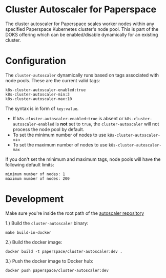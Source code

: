 # Cluster Autoscaler for Paperspace

The cluster autoscaler for Paperspace scales worker nodes within any
specified Paperspace Kubernetes cluster's node pool. This is part of the DOKS
offering which can be enabled/disable dynamically for an existing cluster.

# Configuration

The `cluster-autoscaler` dynamically runs based on tags associated with node
pools. These are the current valid tags:

```
k8s-cluster-autoscaler-enabled:true
k8s-cluster-autoscaler-min:3
k8s-cluster-autoscaler-max:10
```

The syntax is in form of `key:value`.

* If `k8s-cluster-autoscaler-enabled:true` is absent or
  `k8s-cluster-autoscaler-enabled` is **not** set to `true`, the
  `cluster-autoscaler` will not process the node pool by default.
* To set the minimum number of nodes to use `k8s-cluster-autoscaler-min`
* To set the maximum number of nodes to use `k8s-cluster-autoscaler-max`


If you don't set the minimum and maximum tags, node pools will have the
following default limits:

```
minimum number of nodes: 1
maximum number of nodes: 200
```

# Development

Make sure you're inside the root path of the [autoscaler
repository](https://github.com/kubernetes/autoscaler)

1.) Build the `cluster-autoscaler` binary:


```
make build-in-docker
```

2.) Build the docker image:

```
docker build -t paperspace/cluster-autoscaler:dev .
```


3.) Push the docker image to Docker hub:

```
docker push paperspace/cluster-autoscaler:dev
```
